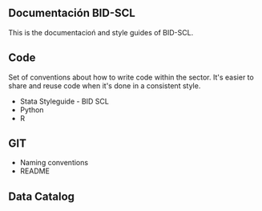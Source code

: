 ## Documentación BID-SCL

This is the documentacioń and style guides of BID-SCL.

## Code
Set of conventions about how to write code within the sector. It's easier to share and reuse code when it's done in a consistent style.
- Stata Styleguide - BID SCL
- Python
- R

## GIT
- Naming conventions
- README

## Data Catalog

